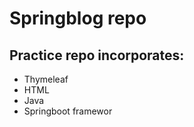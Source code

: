 # Springblog repo

## Practice repo incorporates: 

- Thymeleaf
- HTML
- Java
- Springboot framewor
